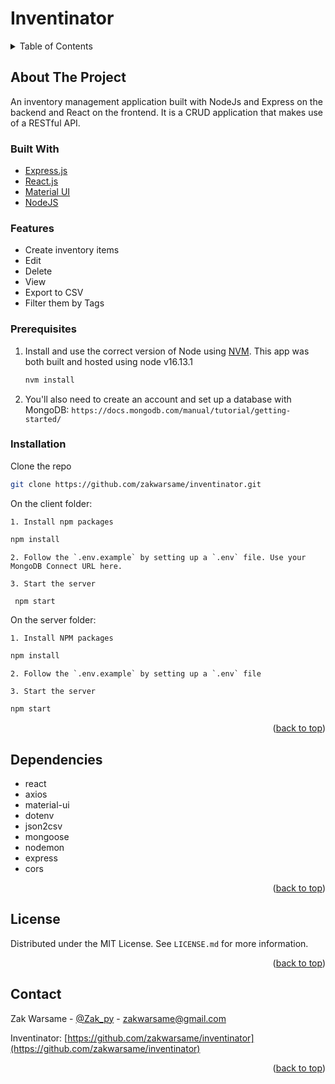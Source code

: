 # Inventinator


<!-- TABLE OF CONTENTS -->
<details>
  <summary>Table of Contents</summary>
  <ol>
    <li>
      <a href="#about-the-project">About The Project</a>
      <ul>
        <li><a href="#built-with">Built With</a></li>
      </ul>
    </li>
    <li>
      <ul>
        <li><a href="#features">Features</a></li>
        <li><a href="#prerequisites">Prerequisites</a></li>
        <li><a href="#installation">Installation</a></li>
      </ul>
    </li>
    <li><a href="#dependencies">Dependencies</a></li>
    <li><a href="#license">License</a></li>
  </ol>
</details>



<!-- ABOUT THE PROJECT -->
## About The Project


An inventory management application built with NodeJs and Express on the backend and React on the frontend. It is a CRUD application that makes use of a RESTful API.

### Built With

* [Express.js](https://expressjs.com//)
* [React.js](https://reactjs.org/)
* [Material UI](https://mui.com/)
* [NodeJS](https://nodejs.org/en/)

### Features

- Create inventory items
- Edit
- Delete
- View
- Export to CSV
- Filter them by Tags


### Prerequisites

1. Install and use the correct version of Node using [NVM](https://github.com/nvm-sh/nvm). This app was both built and hosted using node v16.13.1
   ```sh
   nvm install
   ```

1. You'll also need to create an account and set up a database with MongoDB:
`https://docs.mongodb.com/manual/tutorial/getting-started/`

### Installation

Clone the repo
   ```sh
   git clone https://github.com/zakwarsame/inventinator.git
   ```
On the client folder:

    1. Install npm packages
```sh
npm install
```
    
    2. Follow the `.env.example` by setting up a `.env` file. Use your MongoDB Connect URL here.

    3. Start the server
   ```sh
    npm start
   ```

On the server folder:

    1. Install NPM packages
   ```sh
   npm install
   ```
    2. Follow the `.env.example` by setting up a `.env` file

    3. Start the server
```sh
npm start
```

<p align="right">(<a href="#top">back to top</a>)</p>


## Dependencies

- react
- axios
- material-ui
- dotenv
- json2csv
- mongoose
- nodemon
- express
- cors

<p align="right">(<a href="#top">back to top</a>)</p>



<!-- LICENSE -->
## License

Distributed under the MIT License. See `LICENSE.md` for more information.

<p align="right">(<a href="#top">back to top</a>)</p>



<!-- CONTACT -->
## Contact

Zak Warsame - [@Zak_py](https://twitter.com/Zak_py) - zakwarsame@gmail.com

Inventinator: [https://github.com/zakwarsame/inventinator](https://github.com/zakwarsame/inventinator)

<p align="right">(<a href="#top">back to top</a>)</p>


